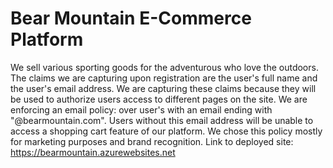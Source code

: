 # Bear Mountain E-Commerce Platform
We sell various sporting goods for the adventurous who love the outdoors.
The claims we are capturing upon registration are the user's full name and the user's email address.  We are capturing these claims because they will be used to authorize users access to different pages on the site.
We are enforcing an email policy: over user's with an email ending with "@bearmountain.com".  Users without this email address will be unable to access a shopping cart feature of our platform.  We chose this policy mostly for marketing purposes and brand recognition.
Link to deployed site:
https://bearmountain.azurewebsites.net 